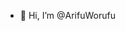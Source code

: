 - 👋 Hi, I’m @ArifuWorufu

<!---
ArifuWorufu/ArifuWorufu is a ✨ special ✨ repository because its `README.md` (this file) appears on your GitHub profile.
You can click the Preview link to take a look at your changes.
--->
